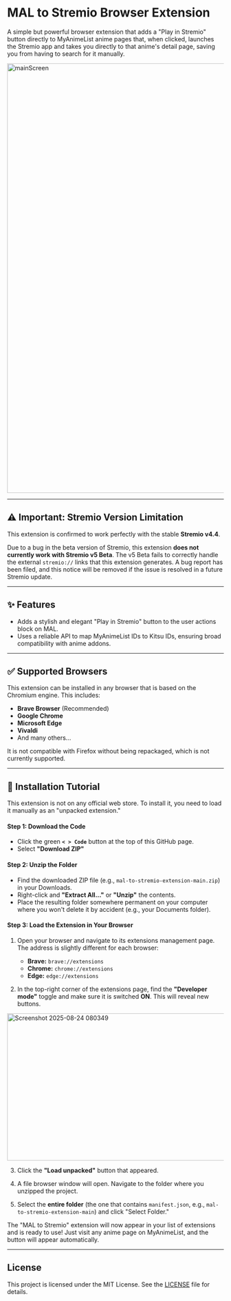 # MAL to Stremio Browser Extension

A simple but powerful browser extension that adds a "Play in Stremio" button directly to MyAnimeList anime pages that, when clicked, launches the Stremio app and takes you directly to that anime's detail page, saving you from having to search for it manually.

<img width="1620" height="998" alt="mainScreen" src="https://github.com/user-attachments/assets/56916a4c-964c-432d-98be-8436ad0b524e" />

---

## ⚠️ Important: Stremio Version Limitation

This extension is confirmed to work perfectly with the stable **Stremio v4.4**.

Due to a bug in the beta version of Stremio, this extension **does not currently work with Stremio v5 Beta**. The v5 Beta fails to correctly handle the external `stremio://` links that this extension generates. A bug report has been filed, and this notice will be removed if the issue is resolved in a future Stremio update.

---

## ✨ Features

-   Adds a stylish and elegant "Play in Stremio" button to the user actions block on MAL.
-   Uses a reliable API to map MyAnimeList IDs to Kitsu IDs, ensuring broad compatibility with anime addons.

---

## ✅ Supported Browsers

This extension can be installed in any browser that is based on the Chromium engine. This includes:

-   **Brave Browser** (Recommended)
-   **Google Chrome**
-   **Microsoft Edge**
-   **Vivaldi**
-   And many others...

It is not compatible with Firefox without being repackaged, which is not currently supported.

---

## 🚀 Installation Tutorial

This extension is not on any official web store. To install it, you need to load it manually as an "unpacked extension."

#### **Step 1: Download the Code**

-   Click the green **`< > Code`** button at the top of this GitHub page.
-   Select **"Download ZIP"**


#### **Step 2: Unzip the Folder**

-   Find the downloaded ZIP file (e.g., `mal-to-stremio-extension-main.zip`) in your Downloads.
-   Right-click and **"Extract All..."** or **"Unzip"** the contents.
-   Place the resulting folder somewhere permanent on your computer where you won't delete it by accident (e.g., your Documents folder).

#### **Step 3: Load the Extension in Your Browser**

1.  Open your browser and navigate to its extensions management page. The address is slightly different for each browser:
    -   **Brave:** `brave://extensions`
    -   **Chrome:** `chrome://extensions`
    -   **Edge:** `edge://extensions`

2.  In the top-right corner of the extensions page, find the **"Developer mode"** toggle and make sure it is switched **ON**. This will reveal new buttons.

<img width="1690" height="342" alt="Screenshot 2025-08-24 080349" src="https://github.com/user-attachments/assets/939f6e07-c1d5-42d4-96b5-6c4e6e3d2fd8" />


3.  Click the **"Load unpacked"** button that appeared.

4.  A file browser window will open. Navigate to the folder where you unzipped the project.
5.  Select the **entire folder** (the one that contains `manifest.json`, e.g., `mal-to-stremio-extension-main`) and click "Select Folder."

The "MAL to Stremio" extension will now appear in your list of extensions and is ready to use! Just visit any anime page on MyAnimeList, and the button will appear automatically.

---

## License

This project is licensed under the MIT License. See the [LICENSE](LICENSE) file for details.
